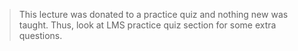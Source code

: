 


> This lecture was donated to a practice quiz and nothing new was taught. Thus, look at LMS practice quiz section for some extra questions.

